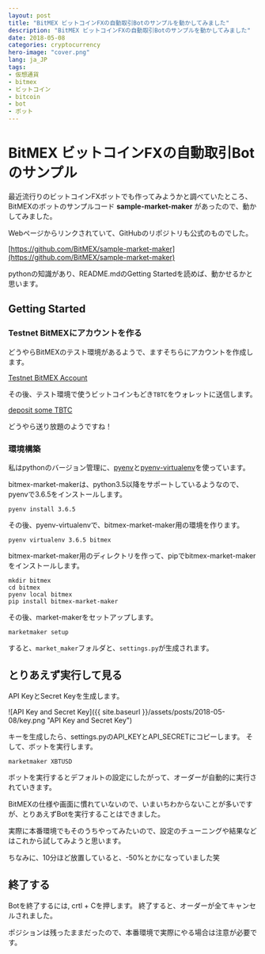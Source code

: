 ```yaml
---
layout: post
title: "BitMEX ビットコインFXの自動取引Botのサンプルを動かしてみました"
description: "BitMEX ビットコインFXの自動取引Botのサンプルを動かしてみました"
date: 2018-05-08
categories: cryptocurrency
hero-image: "cover.png"
lang: ja_JP
tags: 
- 仮想通貨
- bitmex
- ビットコイン
- bitcoin
- bot
- ボット
---
```


# BitMEX ビットコインFXの自動取引Botのサンプル

最近流行りのビットコインFXボットでも作ってみようかと調べていたところ、BitMEXのボットのサンプルコード **sample-market-maker** があったので、動かしてみました。

Webページからリンクされていて、GitHubのリポジトリも公式のものでした。

[https://github.com/BitMEX/sample-market-maker](https://github.com/BitMEX/sample-market-maker)

pythonの知識があり、README.mdのGetting Startedを読めば、動かせるかと思います。

## Getting Started

### Testnet BitMEXにアカウントを作る

どうやらBitMEXのテスト環境があるようで、ますそちらにアカウントを作成します。

[Testnet BitMEX Account](https://testnet.bitmex.com/app)

その後、テスト環境で使うビットコインもどき`TBTC`をウォレットに送信します。

[deposit some TBTC](https://testnet.bitmex.com/app/deposit)

どうやら送り放題のようですね！


### 環境構築

私はpythonのバージョン管理に、[pyenv](https://github.com/pyenv/pyenv)と[pyenv-virtualenv](https://github.com/pyenv/pyenv-virtualenv)を使っています。

bitmex-market-makerは、python3.5以降をサポートしているようなので、pyenvで3.6.5をインストールします。

```
pyenv install 3.6.5
````

その後、pyenv-virtualenvで、bitmex-market-maker用の環境を作ります。

```
pyenv virtualenv 3.6.5 bitmex
```

bitmex-market-maker用のディレクトリを作って、pipでbitmex-market-makerをインストールします。

```
mkdir bitmex
cd bitmex
pyenv local bitmex
pip install bitmex-market-maker
```

その後、market-makerをセットアップします。

```
marketmaker setup
```

すると、`market_maker`フォルダと、`settings.py`が生成されます。


## とりあえず実行して見る

API KeyとSecret Keyを生成します。

![API Key and Secret Key]({{ site.baseurl }}/assets/posts/2018-05-08/key.png "API Key and Secret Key")

キーを生成したら、settings.pyのAPI_KEYとAPI_SECRETにコピーします。
そして、ボットを実行します。

```
marketmaker XBTUSD
```

ボットを実行するとデフォルトの設定にしたがって、オーダーが自動的に実行されていきます。

BitMEXの仕様や画面に慣れていないので、いまいちわからないことが多いですが、とりあえずBotを実行することはできました。

実際に本番環境でもそのうちやってみたいので、設定のチューニングや結果などはこれから試してみようと思います。

ちなみに、10分ほど放置していると、-50%とかになっていました笑


## 終了する

Botを終了するには, crtl + Cを押します。
終了すると、オーダーが全てキャンセルされました。

ポジションは残ったままだったので、本番環境で実際にやる場合は注意が必要です。
